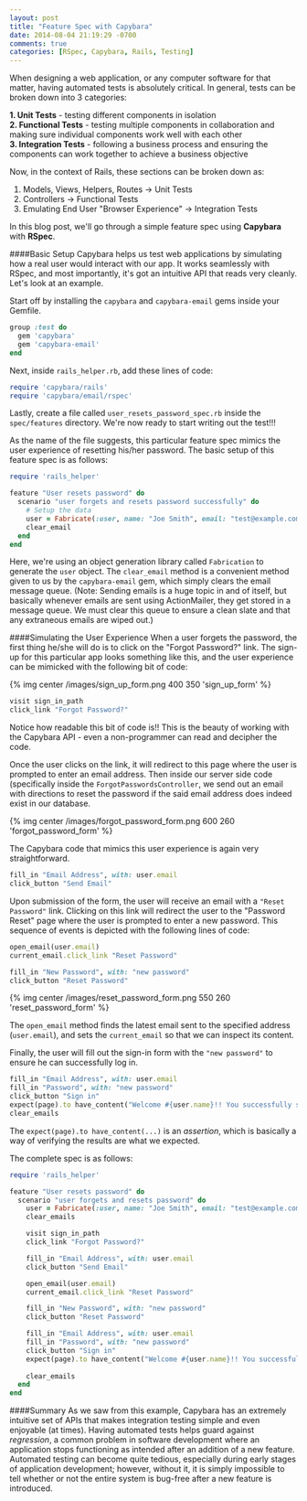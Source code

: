 ```yaml
---
layout: post
title: "Feature Spec with Capybara"
date: 2014-08-04 21:19:29 -0700
comments: true
categories: [RSpec, Capybara, Rails, Testing]
---
```


When designing a web application, or any computer software for that matter, having automated tests is absolutely critical. In general, tests can be broken down into 3 categories:

__1. Unit Tests__ - testing different components in isolation   
__2. Functional Tests__ - testing multiple components in collaboration and making sure individual components work well with each other  
__3. Integration Tests__ - following a business process and ensuring the components can work together to achieve a business objective

Now, in the context of Rails, these sections can be broken down as:  
1. Models, Views, Helpers, Routes -> Unit Tests  
2. Controllers -> Functional Tests  
3. Emulating End User "Browser Experience" -> Integration Tests  

In this blog post, we'll go through a simple feature spec using  __Capybara__ with __RSpec__.

####Basic Setup
Capybara helps us test web applications by simulating how a real user would interact with our app. It works seamlessly with RSpec, and most importantly, it's got an intuitive API that reads very cleanly. Let's look at an example.

Start off by installing the `capybara` and `capybara-email` gems inside your Gemfile.

```ruby Ex1: Install Capybara in Gemfile
group :test do
  gem 'capybara'
  gem 'capybara-email'
end
```

Next, inside `rails_helper.rb`, add these lines of code:

```ruby Ex2: Inside Test Helper File
require 'capybara/rails'
require 'capybara/email/rspec'
```

Lastly, create a file called `user_resets_password_spec.rb` inside the `spec/features` directory. We're now ready to start writing out the test!!!

As the name of the file suggests, this particular feature spec mimics the user experience of resetting his/her password. The basic setup of this feature spec is as follows:

```ruby Ex3: Setting Up "Reset Password" Spec
require 'rails_helper'

feature "User resets password" do
  scenario "user forgets and resets password successfully" do
    # Setup the data
    user = Fabricate(:user, name: "Joe Smith", email: "test@example.com", password: "password")
    clear_email
  end
end
```

Here, we're using an object generation library called `Fabrication` to generate the `user` object. The `clear_email` method is a convenient method given to us by the `capybara-email` gem, which simply clears the email message queue. (Note: Sending emails is a huge topic in and of itself, but basically whenever emails are sent using ActionMailer, they get stored in a message queue. We must clear this queue to ensure a clean slate and that any extraneous emails are wiped out.)

####Simulating the User Experience
When a user forgets the password, the first thing he/she will do is to click on the "Forgot Password?" link. The sign-up for this particular app looks something like this, and the user experience can be mimicked with the following bit of code:

{% img center /images/sign_up_form.png 400 350 'sign_up_form' %} 

```ruby Ex3: User Clicks on "Forgot Password" Link
visit sign_in_path
click_link "Forgot Password?" 
```

Notice how readable this bit of code is!! This is the beauty of working with the Capybara API - even a non-programmer can read and decipher the code.

Once the user clicks on the link, it will redirect to this page where the user is prompted to enter an email address. Then inside our server side code (specifically inside the `ForgotPasswordsController`, we send out an email with directions to reset the password if the said email address does indeed exist in our database. 

{% img center /images/forgot_password_form.png 600 260 'forgot_password_form' %}

The Capybara code that mimics this user experience is again very straightforward. 

```ruby Ex4: User Fills out Email Address
fill_in "Email Address", with: user.email
click_button "Send Email"
```

Upon submission of the form, the user will receive an email with a `"Reset Password"` link. Clicking on this link will redirect the user to the "Password Reset" page where the user is prompted to enter a new password. This sequence of events is depicted with the following lines of code:

```ruby Ex5: User Clicks on "Reset Password" Link and Enters New Password
open_email(user.email)
current_email.click_link "Reset Password"

fill_in "New Password", with: "new password"
click_button "Reset Password"
```

{% img center /images/reset_password_form.png 550 260 'reset_password_form' %}


The `open_email` method finds the latest email sent to the specified address (`user.email`), and sets the `current_email` so that we can inspect its content. 

Finally, the user will fill out the sign-in form with the `"new password"` to ensure he can successfully log in.

```ruby Ex6: User Signs In with New Password
fill_in "Email Address", with: user.email
fill_in "Password", with: "new password"
click_button "Sign in"
expect(page).to have_content("Welcome #{user.name}!! You successfully signed in.")
clear_emails
```

The `expect(page).to have_content(...)` is an _assertion_, which is basically a way of verifying the results are what we expected.

The complete spec is as follows:

```ruby Ex7: The Complete Feature Spec for Resetting Password
require 'rails_helper'

feature "User resets password" do
  scenario "user forgets and resets password" do
    user = Fabricate(:user, name: "Joe Smith", email: "test@example.com", password: "password")
    clear_emails

    visit sign_in_path
    click_link "Forgot Password?" 

    fill_in "Email Address", with: user.email
    click_button "Send Email"

    open_email(user.email)
    current_email.click_link "Reset Password"

    fill_in "New Password", with: "new password"
    click_button "Reset Password"

    fill_in "Email Address", with: user.email
    fill_in "Password", with: "new password"
    click_button "Sign in"
    expect(page).to have_content("Welcome #{user.name}!! You successfully signed in.")
  
    clear_emails
  end
end
```

####Summary
As we saw from this example, Capybara has an extremely intuitive set of APIs that makes integration testing simple and even enjoyable (at times). Having automated tests helps guard against _regression_, a common problem in software development where an application stops functioning as intended after an addition of a new feature. Automated testing can become quite tedious, especially during early stages of application development; however, without it, it is simply impossible to tell whether or not the entire system is bug-free after a new feature is introduced. 